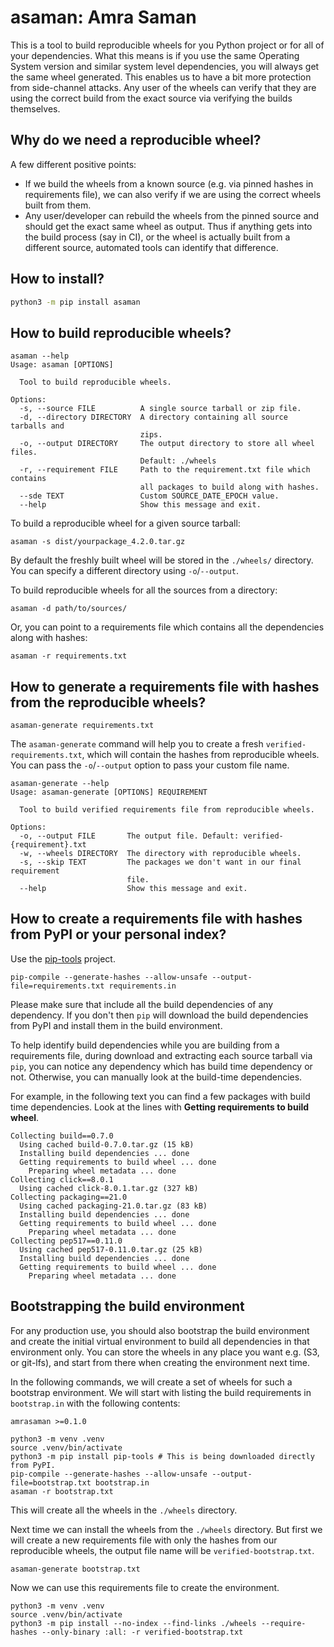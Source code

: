 # asaman: Amra Saman

This is a tool to build reproducible wheels for you Python project or for all of your dependencies. What this means is if you use the same Operating System version and similar system level dependencies, you will always get the same wheel generated. This enables us to have a bit more protection from side-channel attacks. Any user of the wheels can verify that they are using the correct build from the exact source via verifying the builds themselves.

## Why do we need a reproducible wheel?

A few different positive points:

- If we build the wheels from a known source (e.g. via pinned hashes in requirements file), we can also verify if we are using the correct wheels built from them.
- Any user/developer can rebuild the wheels from the pinned source and should get the exact same wheel as output. Thus if anything gets into the build process (say in CI), or the wheel is actually built from a different source, automated tools can identify that difference.


## How to install?

```bash
python3 -m pip install asaman
```

## How to build reproducible wheels?

```
asaman --help
Usage: asaman [OPTIONS]

  Tool to build reproducible wheels.

Options:
  -s, --source FILE          A single source tarball or zip file.
  -d, --directory DIRECTORY  A directory containing all source tarballs and
                             zips.
  -o, --output DIRECTORY     The output directory to store all wheel files.
                             Default: ./wheels
  -r, --requirement FILE     Path to the requirement.txt file which contains
                             all packages to build along with hashes.
  --sde TEXT                 Custom SOURCE_DATE_EPOCH value.
  --help                     Show this message and exit.
```

To build a reproducible wheel for a given source tarball:
```
asaman -s dist/yourpackage_4.2.0.tar.gz
```

By default the freshly built wheel will be stored in the `./wheels/` directory. You can specify a different directory using `-o`/`--output`.

To build reproducible wheels for all the sources from a directory:
```
asaman -d path/to/sources/
```

Or, you can point to a requirements file which contains all the dependencies along with hashes:
```
asaman -r requirements.txt
```


## How to generate a requirements file with hashes from the reproducible wheels?

```
asaman-generate requirements.txt
```

The `asaman-generate` command will help you to create a fresh `verified-requirements.txt`, which will contain the hashes from reproducible wheels. You can pass the `-o`/`--output` option to pass your custom file name.

```
asaman-generate --help
Usage: asaman-generate [OPTIONS] REQUIREMENT

  Tool to build verified requirements file from reproducible wheels.

Options:
  -o, --output FILE       The output file. Default: verified-{requirement}.txt
  -w, --wheels DIRECTORY  The directory with reproducible wheels.
  -s, --skip TEXT         The packages we don't want in our final requirement
                          file.
  --help                  Show this message and exit.
```

## How to create a requirements file with hashes from PyPI or your personal index?

Use the [pip-tools](https://github.com/jazzband/pip-tools/) project.

```
pip-compile --generate-hashes --allow-unsafe --output-file=requirements.txt requirements.in
```

Please make sure that include all the build dependencies of any dependency. If you don't then `pip` will download the build dependencies from PyPI and install them in the build environment.

To help identify build dependencies while you are building from a requirements file, during download and extracting each source tarball via `pip`, you can notice any dependency which has build time dependency or not. Otherwise, you can manually look at the build-time dependencies.

For example, in the following text you can find a few packages with build time dependencies.
Look at the lines with **Getting requirements to build wheel**.

```
Collecting build==0.7.0
  Using cached build-0.7.0.tar.gz (15 kB)
  Installing build dependencies ... done
  Getting requirements to build wheel ... done
    Preparing wheel metadata ... done
Collecting click==8.0.1
  Using cached click-8.0.1.tar.gz (327 kB)
Collecting packaging==21.0
  Using cached packaging-21.0.tar.gz (83 kB)
  Installing build dependencies ... done
  Getting requirements to build wheel ... done
    Preparing wheel metadata ... done
Collecting pep517==0.11.0
  Using cached pep517-0.11.0.tar.gz (25 kB)
  Installing build dependencies ... done
  Getting requirements to build wheel ... done
    Preparing wheel metadata ... done
```


## Bootstrapping the build environment

For any production use, you should also bootstrap the build environment and create the initial virtual environment to build all dependencies in that environment only. You can store the wheels in any place you want e.g. (S3, or git-lfs), and start from there when creating the environment next time.

In the following commands, we will create a set of wheels for such a bootstrap environment. We will start with listing the build requirements in `bootstrap.in` with the following contents:
```
amrasaman >=0.1.0
```

```
python3 -m venv .venv
source .venv/bin/activate
python3 -m pip install pip-tools # This is being downloaded directly from PyPI.
pip-compile --generate-hashes --allow-unsafe --output-file=bootstrap.txt bootstrap.in
asaman -r bootstrap.txt
```

This will create all the wheels in the `./wheels` directory.

Next time we can install the wheels from the `./wheels` directory. But first we will create a new requirements file with only the hashes from our reproducible wheels, the output file name will be `verified-bootstrap.txt`.

```
asaman-generate bootstrap.txt
```

Now we can use this requirements file to create the environment.

```
python3 -m venv .venv
source .venv/bin/activate
python3 -m pip install --no-index --find-links ./wheels --require-hashes --only-binary :all: -r verified-bootstrap.txt 
```






